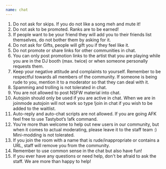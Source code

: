 ```yaml
---
name: chat
---
```

1. Do not ask for skips. If you do not like a song meh and mute it!
2. Do not ask to be promoted. Ranks are to be earned!
3. If people want to be your friend they will add you to their friends list themselves, do not bother them by asking for it.
4. Do not ask for Gifts, people will gift you if they feel like it.
5. Do not promote or share links for other communities in chat.
6. You can only post promotion links to the artist that you are playing while you are in the DJ booth (max. twice) or when someone personally requests them.
7. Keep your negative attitude and complaints to yourself. Remember to be respectful towards all members of the community. If someone is being rude to you, mention it to a moderator so that they can deal with it.
8. Spamming and trolling is not tolerated in chat.
9. You are not allowed to post NSFW material into chat.
10. Autojoin should only be used if you are active in chat. When we are in joinmode autojoin will not work so type !join in chat if you wish to be added to the waitlist.
11. Auto-reply and auto-chat scripts are not allowed. If you are going AFK feel free to use Tastybot’s !afk command.
12. You're more than welcome to help out new users in our community, but when it comes to actual moderating, please leave it to the staff team :) Mini-modding is not tolerated.
13. If you join the room with a name that is rude/inappropriate or contains a URL, staff will remove you from the community.
14. Remember to use common sense in the chat but also have fun!
15. If you ever have any questions or need help, don't be afraid to ask the staff. We are more than happy to help!